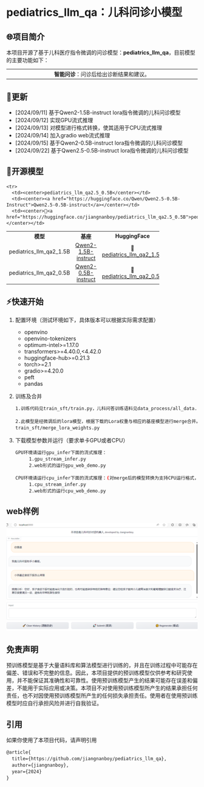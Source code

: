 # pediatrics_llm_qa：儿科问诊小模型

## 🌐项目简介

本项目开源了基于儿科医疗指令微调的问诊模型：**pediatrics_llm_qa**，目前模型的主要功能如下：

<!DOCTYPE html>
<html>
<body>
<table style="width: 100%;">
  <tr style="border-collapse: collapse; border: transparent;">
      <td style="width: 50%; border-collapse: collapse;border: transparent;"><div align="center"><strong>智能问诊</strong>：问诊后给出诊断结果和建议。</div></td>
  </tr>
</table>
</body>
</html>

## 💫更新
* [2024/09/11] 基于Qwen2-1.5B-instruct lora指令微调的儿科问诊模型
* [2024/09/12] 实现GPU流式推理
* [2024/09/13] 对模型进行格式转换，使其适用于CPU流式推理
* [2024/09/14] 加入gradio web流式推理
* [2024/09/15] 基于Qwen2-0.5B-instruct lora指令微调的儿科问诊模型
* [2024/09/22] 基于Qwen2.5-0.5B-instruct lora指令微调的儿科问诊模型

##  🔬开源模型

<!DOCTYPE html>
<html>
<head>
</head>
<body>
<table style="width: 80%;">
  <tr>
      <td style="width: 20%;"><div align="center"><strong>模型</strong></div></td>
      <td style="width: 20%;"><div align="center"><strong>基座</strong></div></td>
      <td style="width: 30%;"><div align="center"><strong>HuggingFace</strong></div></td>
  </tr>
  
  <tr>
      <td><center>pediatrics_llm_qa2_1.5B</center></td>
      <td><center><a href="https://huggingface.co/Qwen/Qwen2-1.5B-Instruct">Qwen2-1.5B-instruct</a></center></td>
      <td><center>🤗<a href="https://huggingface.co/jiangnanboy/pediatrics_llm_qa2_1.5B">pediatrics_llm_qa2_1.5B</a></center></td>
  </tr>
  
  <tr>
      <td><center>pediatrics_llm_qa2_0.5B</center></td>
      <td><center><a href="https://huggingface.co/Qwen/Qwen2-0.5B-Instruct">Qwen2-0.5B-instruct</a></center></td>
      <td><center>🤗<a href="https://huggingface.co/jiangnanboy/pediatrics_llm_qa2_0.5B">pediatrics_llm_qa2_0.5B</a></center></td>
  </tr>
  
    <tr>
      <td><center>pediatrics_llm_qa2.5_0.5B</center></td>
      <td><center><a href="https://huggingface.co/Qwen/Qwen2.5-0.5B-Instruct">Qwen2.5-0.5B-instruct</a></center></td>
      <td><center>🤗<a href="https://huggingface.co/jiangnanboy/pediatrics_llm_qa2.5_0.5B">pediatrics_llm_qa2.5_0.5B</a></center></td>
  </tr>
  
</table>
</body>
</html>


## ⚡快速开始

1. 配置环境（测试环境如下，具体版本可以根据实际需求配置）

   * openvino
   * openvino-tokenizers
   * optimum-intel>=1.17.0
   * transformers>=4.40.0,<4.42.0
   * huggingface-hub>=0.21.3
   * torch>=2.1
   * gradio>=4.20.0
   * peft
   * pandas

2. 训练及合并
   ```bash
   1.训练代码见train_sft/train.py，儿科问答训练语料见data_process/all_data.rar
   
   2.此模型是经微调后的lora模型，根据下载的Lora权重与相应的基座模型进行merge合并。merge合并代码见：
   train_sft/merge_lora_weights.py
   ```

3. 下载模型参数并运行（要求单卡GPU或者CPU）
   ```bash
   GPU环境请运行gpu_infer下面的流式推理：
        1.gpu_stream_infer.py
        2.web形式的运行gpu_web_demo.py
   
   CPU环境请运行cpu_infer下面的流式推理：(对merge后的模型转换为支持CPU运行格式，转换见cpu_infer/convert.py，转换命令为【python convert.py --model_id /output_qwen_merged --precision fp16 --output /output_qwen_merged-ov】)
        1.cpu_stream_infer.py
        2.web形式的运行cpu_web_demo.py
   ```
   
## web样例

<p align="center">
  <img src="imgs/web.png" width=800px/>
</p>

## 免责声明

预训练模型是基于大量语料库和算法模型进行训练的，并且在训练过程中可能存在偏差、错误和不完整的信息。因此，本项目提供的预训练模型仅供参考和研究使用，并不能保证其准确性和可靠性。使用预训练模型产生的结果可能存在误差和偏差，不能用于实际应用或决策。本项目不对使用预训练模型所产生的结果承担任何责任，也不对因使用预训练模型所产生的任何损失承担责任。使用者在使用预训练模型时应自行承担风险并进行自我验证。


## 引用

如果你使用了本项目代码，请声明引用

```latex
@article{
  title={https://github.com/jiangnanboy/pediatrics_llm_qa},
  author={jiangnanboy},
  year={2024}
}
```
